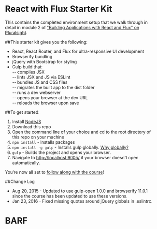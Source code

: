 # React with Flux Starter Kit
This contains the completed environment setup that we walk through in detail in module 2 of ["Building Applications with React and Flux" on Pluralsight](http://www.pluralsight.com/author/cory-house).

##This starter kit gives you the following:
- React, React Router, and Flux for ultra-responsive UI development  
- Browserify bundling  
- jQuery with Bootstrap for styling  
- Gulp build that:  
-- compiles JSX  
-- lints JSX and JS via ESLint  
-- bundles JS and CSS files  
-- migrates the built app to the dist folder  
-- runs a dev webserver  
-- opens your browser at the dev URL  
-- reloads the browser upon save  

##To get started:  
1. Install [NodeJS](http://www.nodejs.org)  
2. Download this repo 
3. Open the command line of your choice and cd to the root directory of this repo on your machine  
4. `npm install` - Installs packages
5. `npm install -g gulp` - Installs gulp globally. [Why globally?](http://stackoverflow.com/questions/22115400/why-do-we-need-to-install-gulp-globally-and-locally)
5. `gulp` - Builds the project and opens your browser. 
6. Navigate to [http://localhost:9005/](http://localhost:9005/) if your browser doesn't open automatically.

You're now all set to [follow along with the course](http://www.pluralsight.com/author/cory-house)! 


##Change Log
* Aug 20, 2015 - Updated to use gulp-open 1.0.0 and browserify 11.0.1 since the course has been updated to use these versions.  
* Jan 23, 2016 - Fixed missing quotes around jQuery globals in .eslintrc.
# BARF
